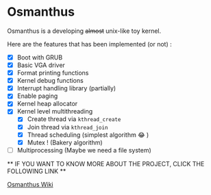 # Osmanthus

Osmanthus is a developing ~~almost~~ unix-like toy kernel.

Here are the features that has been implemented (or not) :

- [x] Boot with GRUB
- [x] Basic VGA driver
- [x] Format printing functions
- [x] Kernel debug functions
- [x] Interrupt handling library (partially) 
- [x] Enable paging
- [x] Kernel heap allocator
- [x] Kernel level multithreading
  - [x] Create thread via `kthread_create`
  - [x] Join thread via `kthread_join`
  - [x] Thread scheduling (simplest algorithm :joy: )
  - [x] Mutex ! (Bakery algorithm)
- [ ] Multiprocessing (Maybe we need a file system)

** IF YOU WANT TO KNOW MORE ABOUT THE PROJECT, CLICK THE FOLLOWING LINK **

[Osmanthus Wiki](https://github.com/iosmanthus/Osmanthus/wiki)